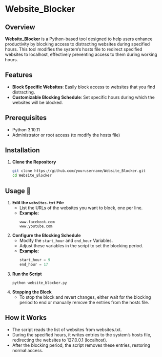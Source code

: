 # Website_Blocker

## Overview
**Website_Blocker** is a Python-based tool designed to help users enhance productivity by blocking access to distracting websites during specified hours. This tool modifies the system’s hosts file to redirect specified websites to localhost, effectively preventing access to them during working hours.

## Features
- **Block Specific Websites**: Easily block access to websites that you find distracting.
- **Customizable Blocking Schedule**: Set specific hours during which the websites will be blocked.
<!-- **Logging**: Keep a log of the websites that were blocked, along with timestamps.-->
<!-- **Cross-Platform**: Works on Windows, macOS, and Linux.-->

## Prerequisites
- Python 3.10.11
- Administrator or root access (to modify the hosts file)

## Installation
1. **Clone the Repository**
   ```bash
   git clone https://github.com/yourusername/Website_Blocker.git
   cd Website_Blocker
## Usage 🚀

1. **Edit the `websites.txt` File**
   - List the URLs of the websites you want to block, one per line.
   - **Example:**
     ```
     www.facebook.com
     www.youtube.com
     ```
2. **Configure the Blocking Schedule**
   - Modify the `start_hour` and `end_hour` Variables.
   - Adjust these variables in the script to set the blocking period.
   - **Example:**
     ```python
     start_hour = 9
     end_hour = 17
     ```
3. **Run the Script**
   ```
   python website_blocker.py
   ```
4. **Stopping the Block**
   - To stop the block and revert changes, either wait for the blocking period to end or manually remove the entries from the hosts file.
   
## How it Works
- The script reads the list of websites from websites.txt.
- During the specified hours, it writes entries to the system’s hosts file, redirecting the websites to 127.0.0.1 (localhost).
- After the blocking period, the script removes these entries, restoring normal access.



